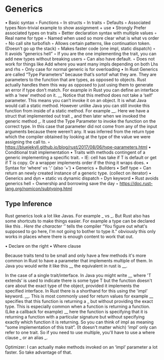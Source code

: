 # Generics

  • Basic syntax
    ◦ Functions
    ◦ In structs
    ◦ In traits
    ◦ Defaults
    ◦ Associated types
Non-trivial example to show assignment + use
  • Strongly Prefer associated types on traits
    ◦ Better declaration syntax with multiple values
    ◦ Real name for type
    ◦ Named when used so more clear what is what vs order
    ◦ No call site turbofish
    ◦ Allows certain patterns, like continuation token. (Doesn't go up the stack)
    ◦ Makes faster code (one impl, static dispatch)
    ◦ It avoids “generics hell”
    ◦ If you are the one implementing the trait, you can add new types without breaking users
    ◦ Can also have default.
    ◦ Does not work for things like Add where you want many impls depending on both Lhs and rhs
    ◦ Only case for normal generic is for overloading
  • In Rust Generics are called “Type Parameters” because that’s sortof what they are. They are parameters to the function that are types, as opposed to objects. Rust actually handles them this way as opposed to just using them to generate an error if type don’t match. For example in Rust you can define an interface with a ‘new’ method on it. __ Notice that this method does not take a ‘self’ parameter. This means you can’t invoke it on an object. It is what Java would call a static method. However unlike Java you can still invoke this function from inside of a static method. For example __. Here we have a struct that implemented out trait _ and then later when we invoked the generic method _. It used the Type Parameter to invoke the function on the correct type. In this case that parameter did not come from any of the input arguments because there weren’t any. It was inferred from the return type which the compiler obtained by looking at the type of the value we were assigning the call to. 
    ◦ https://bluejekyll.github.io/blog/rust/2017/08/06/type-parameters.html 
  • Conditional trait implementation
  • Traits with methods contingent of a generic implementing a specific trait.
    ◦ IE: cell has take if T is default or get if T is copy. Or a wrapper implements order if the thing it wraps does.
  • Syntax for ‘where’ vs ‘:’ (also ‘+’)
  • Generics + Builders
  • Self type 
    ◦ Can return an newly created instance of a generic type. (collect on iterator)
  • Generics and dyn
  • static vs dynamic dispatch
    ◦ Dyn keyword
  • Rust avoids generics hell
    ◦ Ownership and borrowing save the day
    ◦ https://doc.rust-lang.org/nomicon/subtyping.html 
## Type Inference

Rust generics look a lot like Javas. For example _ vs _.
But Rust also has some shortcuts to make things easier. For example a type can be declared like this _.
Here the character ‘_’ tells the compiler “You figure out what's supposed to go here, I'm not going to bother to type it.” obviously this only works in places where there is enough content to work that out.

  • Declare on the right
  • Where clause

Because traits tend to be small and only have a few methods it's more common in Rust to have a parameter that implements multiple of them. In Java you would write it like this __ the equivalent in rust is __.

In the case of a single trait/interface. In Java you might write __ where 'T extends’ is used to indicate there is some type T but the function doesn't care about the exact type of the object, provided it implements the specified interface. In Rust there is a shorthand for this using the 'impl’ keyword. __. This is most commonly used for return values for example __ specifies that this function is returning a _ but without providing the exact type. This is especially common when a function is returning a function. (Like a callback for example) __ here the function is specifying that it is returning a function with a particular signature but without specifying exactly which function it is returning. So you can think of impl as meaning “some implementation of this trait”. (It doesn't matter which) ‘impl’ only can refer to one trait. So if you need to use multiple, you'll have to use a where clause _ or an alias _.

Optimizer: I can actually make methods invoked on an ‘impl’ parameter a lot faster. So take advantage of that.